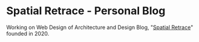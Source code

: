 # Spatial Retrace - Personal Blog
Working on Web Design of Architecture and Design Blog, "[Spatial Retrace](https://spatialretrace.github.io/sr-website/)" founded in 2020.
